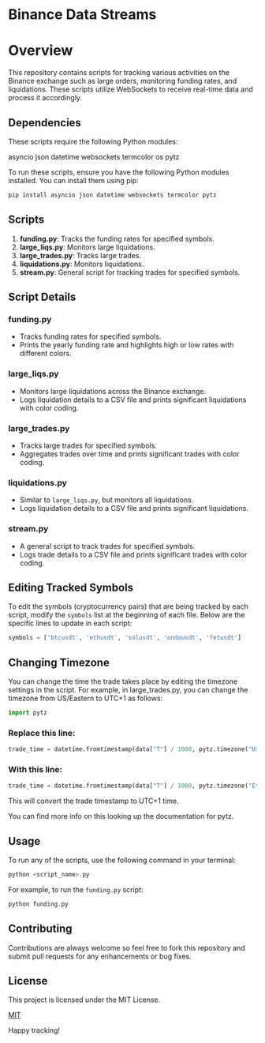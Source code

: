 
# Binance Data Streams

# Overview
This repository contains scripts for tracking various activities on the Binance exchange such as large orders, monitoring funding rates, and liquidations. These scripts utilize WebSockets to receive real-time data and process it accordingly.


##  Dependencies

These scripts require the following Python modules:

asyncio
json
datetime
websockets
termcolor
os
pytz



To run these scripts, ensure you have the following Python modules installed. You can install them using pip:
```sh
pip install asyncio json datetime websockets termcolor pytz
```
## Scripts

1. **funding.py**: Tracks the funding rates for specified symbols.
2. **large_liqs.py**: Monitors large liquidations.
3. **large_trades.py**: Tracks large trades.
4. **liquidations.py**: Monitors liquidations.
5. **stream.py**: General script for tracking trades for specified symbols.

## Script Details

### funding.py
- Tracks funding rates for specified symbols.
- Prints the yearly funding rate and highlights high or low rates with different colors.

### large_liqs.py
- Monitors large liquidations across the Binance exchange.
- Logs liquidation details to a CSV file and prints significant liquidations with color coding.

### large_trades.py
- Tracks large trades for specified symbols.
- Aggregates trades over time and prints significant trades with color coding.

### liquidations.py
- Similar to `large_liqs.py`, but monitors all liquidations.
- Logs liquidation details to a CSV file and prints significant liquidations.

### stream.py
- A general script to track trades for specified symbols.
- Logs trade details to a CSV file and prints significant trades with color coding.


## Editing Tracked Symbols

To edit the symbols (cryptocurrency pairs) that are being tracked by each script, modify the `symbols` list at the beginning of each file. Below are the specific lines to update in each script:

```python
symbols = ['btcusdt', 'ethusdt', 'solusdt', 'ondousdt', 'fetusdt']
```
## Changing Timezone
You can change the time the trade takes place by editing the timezone settings in the script. For example, in large_trades.py, you can change the timezone from US/Eastern to UTC+1 as follows:
```python
import pytz
```
### Replace this line:
```python
trade_time = datetime.fromtimestamp(data["T"] / 1000, pytz.timezone("US/Eastern"))
```
### With this line:
```python
trade_time = datetime.fromtimestamp(data["T"] / 1000, pytz.timezone("Etc/GMT-1"))
```
This will convert the trade timestamp to UTC+1 time.

You can find more info on this looking up the documentation for pytz.
## Usage

To run any of the scripts, use the following command in your terminal:
```sh
python <script_name>.py
```

For example, to run the `funding.py` script:
```sh
python funding.py
```


## Contributing

Contributions are always welcome so feel free to fork this repository and submit pull requests for any enhancements or bug fixes.

## License

This project is licensed under the MIT License. 

[MIT](https://choosealicense.com/licenses/mit/)

Happy tracking!

